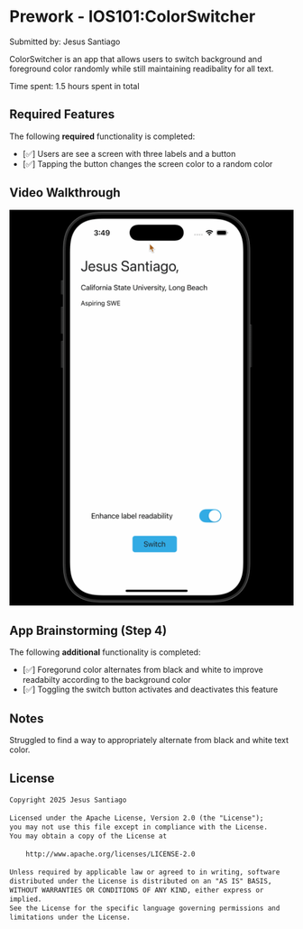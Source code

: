 
# Prework - IOS101:ColorSwitcher

Submitted by: Jesus Santiago

ColorSwitcher is an app that allows users to switch background and foreground color randomly while still maintaining readibality for all text.

Time spent: 1.5 hours spent in total

## Required Features

The following **required** functionality is completed:

- [✅] Users are see a screen with three labels and a button
- [✅] Tapping the button changes the screen color to a random color
 
## Video Walkthrough

![Demo](ios101.gif)

## App Brainstorming (Step 4)

The following **additional** functionality is completed:

- [✅] Foregorund color alternates from black and white to improve readabilty according to the background color
- [✅] Toggling the switch button activates and deactivates this feature

## Notes

Struggled to find a way to appropriately alternate from black and white text color.

## License

    Copyright 2025 Jesus Santiago

    Licensed under the Apache License, Version 2.0 (the "License");
    you may not use this file except in compliance with the License.
    You may obtain a copy of the License at

        http://www.apache.org/licenses/LICENSE-2.0

    Unless required by applicable law or agreed to in writing, software
    distributed under the License is distributed on an "AS IS" BASIS,
    WITHOUT WARRANTIES OR CONDITIONS OF ANY KIND, either express or implied.
    See the License for the specific language governing permissions and
    limitations under the License.
